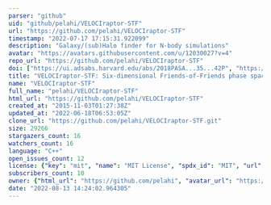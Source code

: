 ```yaml
---
parser: "github"
uid: "github/pelahi/VELOCIraptor-STF"
url: "https://github.com/pelahi/VELOCIraptor-STF"
timestamp: "2022-07-17 17:15:31.922099"
description: "Galaxy/(sub)Halo finder for N-body simulations"
avatar: "https://avatars.githubusercontent.com/u/12030027?v=4"
repo_url: "https://github.com/pelahi/VELOCIraptor-STF"
doi: ["https://ui.adsabs.harvard.edu/abs/2018PASA...35...42P", "https://ui.adsabs.harvard.edu/abs/2019PASA...36...21E", "https://ui.adsabs.harvard.edu/abs/2019ascl.soft11020E/abstract"]
title: "VELOCIraptor-STF: Six-dimensional Friends-of-Friends phase space halo finder"
name: "VELOCIraptor-STF"
full_name: "pelahi/VELOCIraptor-STF"
html_url: "https://github.com/pelahi/VELOCIraptor-STF"
created_at: "2015-11-03T01:27:38Z"
updated_at: "2022-06-18T06:53:05Z"
clone_url: "https://github.com/pelahi/VELOCIraptor-STF.git"
size: 29266
stargazers_count: 16
watchers_count: 16
language: "C++"
open_issues_count: 12
license: {"key": "mit", "name": "MIT License", "spdx_id": "MIT", "url": "https://api.github.com/licenses/mit", "node_id": "MDc6TGljZW5zZTEz"}
subscribers_count: 10
owner: {"html_url": "https://github.com/pelahi", "avatar_url": "https://avatars.githubusercontent.com/u/12030027?v=4", "login": "pelahi", "type": "User"}
date: "2022-08-13 14:24:02.964305"
---
```

